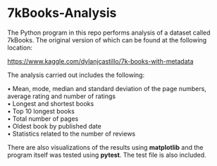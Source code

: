 # 7kBooks-Analysis

The Python program in this repo performs analysis of a dataset called 7kBooks. The original version of which can be found at the following location:

https://www.kaggle.com/dylanjcastillo/7k-books-with-metadata

The analysis carried out includes the following:

• Mean, mode, median and standard deviation of the page numbers, average rating and number of ratings <br/>
• Longest and shortest books <br/>
• Top 10 longest books <br/>
• Total number of pages <br/>
• Oldest book by published date <br/>
• Statistics related to the number of reviews <br/>

There are also visualizations of the results using **matplotlib** and the program itself was tested using **pytest**. The test file is also included.

